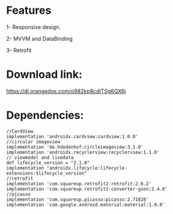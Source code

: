 # Features
1- Responsive design.

2- MVVM and DataBinding

3- Retrofit

# Download link:
https://dl.orangedox.com/o982kp8cdITSg6QX6j
# Dependencies:
```
//CardView 
implementation 'androidx.cardview:cardview:1.0.0'
//circular imageview
implementation 'de.hdodenhof:circleimageview:3.1.0'
implementation 'androidx.recyclerview:recyclerview:1.1.0'
// viewmodel and livedata
def lifecycle_version = "2.1.0"
implementation "androidx.lifecycle:lifecycle-extensions:$lifecycle_version"
//retrofit 
implementation 'com.squareup.retrofit2:retrofit:2.6.2' 
implementation 'com.squareup.retrofit2:converter-gson:2.4.0'
//picasso 
implementation 'com.squareup.picasso:picasso:2.71828'
implementation 'com.google.android.material:material:1.0.0'
```
